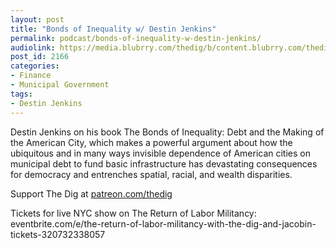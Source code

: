 ```yaml
---
layout: post
title: "Bonds of Inequality w/ Destin Jenkins"
permalink: podcast/bonds-of-inequality-w-destin-jenkins/
audiolink: https://media.blubrry.com/thedig/b/content.blubrry.com/thedig/The_Dig-EP_353-Jenkins.mp3 
post_id: 2166
categories: 
- Finance
- Municipal Government
tags: 
- Destin Jenkins
---
```


Destin Jenkins on his book The Bonds of Inequality: Debt and the Making of the American City, which makes a powerful argument about how the ubiquitous and in many ways invisible dependence of American cities on municipal debt to fund basic infrastructure has devastating consequences for democracy and entrenches spatial, racial, and wealth disparities.

Support The Dig at [patreon.com/thedig](http://www.patreon.com/TheDig) 

Tickets for live NYC show on The Return of Labor Militancy: eventbrite.com/e/the-return-of-labor-militancy-with-the-dig-and-jacobin-tickets-320732338057